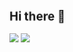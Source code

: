 ## Hi there 👋

<!--
**rojae1339/rojae1339** is a ✨ _special_ ✨ repository because its `README.md` (this file) appears on your GitHub profile.

Here are some ideas to get you started:

- 🔭 I’m currently working on ...
- 🌱 I’m currently learning ...
- 👯 I’m looking to collaborate on ...
- 🤔 I’m looking for help with ...
- 💬 Ask me about ...
- 📫 How to reach me: ...
- 😄 Pronouns: ...
- ⚡ Fun fact: ...
-->
<img src="https://capsule-render.vercel.app/api?type=waving&color=E9D095&&height=130&section=header&text=Welcome2MyGitHub&animation=twinkling&fontColor=e56456&fontAlignY=30&fontSize=25&stroke=bb84e5" />
<img src="https://capsule-render.vercel.app/api?type=waving&color=E9D095&height=130&section=footer" />

